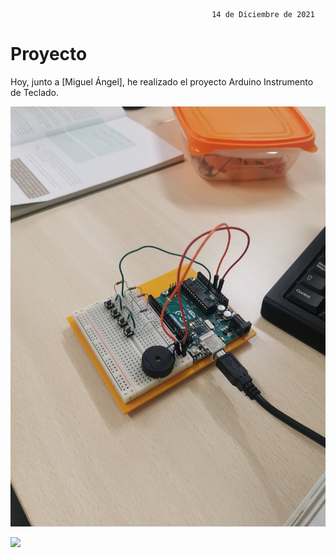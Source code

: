 
                                                 14 de Diciembre de 2021
                                                 
# Proyecto

Hoy, junto a [Miguel Ángel], he realizado el proyecto Arduino Instrumento de Teclado.

![](https://github.com/Tabrih/Arduino/blob/main/Archivos/IMG_20211214_105502.jpg)

![](https://youtu.be/lN6Q6oZCZuc)
